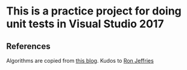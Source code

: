 # This is a practice project for doing unit tests in Visual Studio 2017

## References
Algorithms are copied from [this blog](http://ronjeffries.com/xprog/articles/acsbowling/).
Kudos to [Ron Jeffries](https://github.com/RonJeffries)